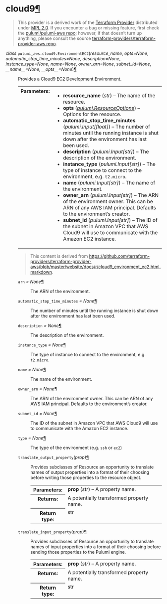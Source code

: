 ---
---

<div class="section" id="cloud9">
<h1>cloud9<a class="headerlink" href="#cloud9" title="Permalink to this headline">¶</a></h1>
<blockquote>
<div>This provider is a derived work of the <a class="reference external" href="https://github.com/terraform-providers/terraform-provider-aws">Terraform Provider</a> distributed under
<a class="reference external" href="https://www.mozilla.org/en-US/MPL/2.0/">MPL 2.0</a>. If you encounter a bug or missing feature, first check the
<a class="reference external" href="https://github.com/pulumi/pulumi-aws/issues">pulumi/pulumi-aws repo</a>; however, if that doesn’t turn up
anything, please consult the source <a class="reference external" href="https://github.com/terraform-providers/terraform-provider-aws/issues">terraform-providers/terraform-provider-aws repo</a>.</div></blockquote>
<span class="target" id="module-pulumi_aws.cloud9"></span><dl class="class">
<dt id="pulumi_aws.cloud9.EnvironmentEC2">
<em class="property">class </em><code class="descclassname">pulumi_aws.cloud9.</code><code class="descname">EnvironmentEC2</code><span class="sig-paren">(</span><em>resource_name</em>, <em>opts=None</em>, <em>automatic_stop_time_minutes=None</em>, <em>description=None</em>, <em>instance_type=None</em>, <em>name=None</em>, <em>owner_arn=None</em>, <em>subnet_id=None</em>, <em>__name__=None</em>, <em>__opts__=None</em><span class="sig-paren">)</span><a class="headerlink" href="#pulumi_aws.cloud9.EnvironmentEC2" title="Permalink to this definition">¶</a></dt>
<dd><p>Provides a Cloud9 EC2 Development Environment.</p>
<table class="docutils field-list" frame="void" rules="none">
<col class="field-name" />
<col class="field-body" />
<tbody valign="top">
<tr class="field-odd field"><th class="field-name">Parameters:</th><td class="field-body"><ul class="first last simple">
<li><strong>resource_name</strong> (<em>str</em>) – The name of the resource.</li>
<li><strong>opts</strong> (<a class="reference internal" href="../../pulumi/#pulumi.ResourceOptions" title="pulumi.ResourceOptions"><em>pulumi.ResourceOptions</em></a>) – Options for the resource.</li>
<li><strong>automatic_stop_time_minutes</strong> (<em>pulumi.Input</em><em>[</em><em>float</em><em>]</em>) – The number of minutes until the running instance is shut down after the environment has last been used.</li>
<li><strong>description</strong> (<em>pulumi.Input</em><em>[</em><em>str</em><em>]</em>) – The description of the environment.</li>
<li><strong>instance_type</strong> (<em>pulumi.Input</em><em>[</em><em>str</em><em>]</em>) – The type of instance to connect to the environment, e.g. <code class="docutils literal notranslate"><span class="pre">t2.micro</span></code>.</li>
<li><strong>name</strong> (<em>pulumi.Input</em><em>[</em><em>str</em><em>]</em>) – The name of the environment.</li>
<li><strong>owner_arn</strong> (<em>pulumi.Input</em><em>[</em><em>str</em><em>]</em>) – The ARN of the environment owner. This can be ARN of any AWS IAM principal. Defaults to the environment’s creator.</li>
<li><strong>subnet_id</strong> (<em>pulumi.Input</em><em>[</em><em>str</em><em>]</em>) – The ID of the subnet in Amazon VPC that AWS Cloud9 will use to communicate with the Amazon EC2 instance.</li>
</ul>
</td>
</tr>
</tbody>
</table>
<blockquote>
<div>This content is derived from <a class="reference external" href="https://github.com/terraform-providers/terraform-provider-aws/blob/master/website/docs/r/cloud9_environment_ec2.html.markdown">https://github.com/terraform-providers/terraform-provider-aws/blob/master/website/docs/r/cloud9_environment_ec2.html.markdown</a>.</div></blockquote>
<dl class="attribute">
<dt id="pulumi_aws.cloud9.EnvironmentEC2.arn">
<code class="descname">arn</code><em class="property"> = None</em><a class="headerlink" href="#pulumi_aws.cloud9.EnvironmentEC2.arn" title="Permalink to this definition">¶</a></dt>
<dd><p>The ARN of the environment.</p>
</dd></dl>

<dl class="attribute">
<dt id="pulumi_aws.cloud9.EnvironmentEC2.automatic_stop_time_minutes">
<code class="descname">automatic_stop_time_minutes</code><em class="property"> = None</em><a class="headerlink" href="#pulumi_aws.cloud9.EnvironmentEC2.automatic_stop_time_minutes" title="Permalink to this definition">¶</a></dt>
<dd><p>The number of minutes until the running instance is shut down after the environment has last been used.</p>
</dd></dl>

<dl class="attribute">
<dt id="pulumi_aws.cloud9.EnvironmentEC2.description">
<code class="descname">description</code><em class="property"> = None</em><a class="headerlink" href="#pulumi_aws.cloud9.EnvironmentEC2.description" title="Permalink to this definition">¶</a></dt>
<dd><p>The description of the environment.</p>
</dd></dl>

<dl class="attribute">
<dt id="pulumi_aws.cloud9.EnvironmentEC2.instance_type">
<code class="descname">instance_type</code><em class="property"> = None</em><a class="headerlink" href="#pulumi_aws.cloud9.EnvironmentEC2.instance_type" title="Permalink to this definition">¶</a></dt>
<dd><p>The type of instance to connect to the environment, e.g. <code class="docutils literal notranslate"><span class="pre">t2.micro</span></code>.</p>
</dd></dl>

<dl class="attribute">
<dt id="pulumi_aws.cloud9.EnvironmentEC2.name">
<code class="descname">name</code><em class="property"> = None</em><a class="headerlink" href="#pulumi_aws.cloud9.EnvironmentEC2.name" title="Permalink to this definition">¶</a></dt>
<dd><p>The name of the environment.</p>
</dd></dl>

<dl class="attribute">
<dt id="pulumi_aws.cloud9.EnvironmentEC2.owner_arn">
<code class="descname">owner_arn</code><em class="property"> = None</em><a class="headerlink" href="#pulumi_aws.cloud9.EnvironmentEC2.owner_arn" title="Permalink to this definition">¶</a></dt>
<dd><p>The ARN of the environment owner. This can be ARN of any AWS IAM principal. Defaults to the environment’s creator.</p>
</dd></dl>

<dl class="attribute">
<dt id="pulumi_aws.cloud9.EnvironmentEC2.subnet_id">
<code class="descname">subnet_id</code><em class="property"> = None</em><a class="headerlink" href="#pulumi_aws.cloud9.EnvironmentEC2.subnet_id" title="Permalink to this definition">¶</a></dt>
<dd><p>The ID of the subnet in Amazon VPC that AWS Cloud9 will use to communicate with the Amazon EC2 instance.</p>
</dd></dl>

<dl class="attribute">
<dt id="pulumi_aws.cloud9.EnvironmentEC2.type">
<code class="descname">type</code><em class="property"> = None</em><a class="headerlink" href="#pulumi_aws.cloud9.EnvironmentEC2.type" title="Permalink to this definition">¶</a></dt>
<dd><p>The type of the environment (e.g. <code class="docutils literal notranslate"><span class="pre">ssh</span></code> or <code class="docutils literal notranslate"><span class="pre">ec2</span></code>)</p>
</dd></dl>

<dl class="method">
<dt id="pulumi_aws.cloud9.EnvironmentEC2.translate_output_property">
<code class="descname">translate_output_property</code><span class="sig-paren">(</span><em>prop</em><span class="sig-paren">)</span><a class="headerlink" href="#pulumi_aws.cloud9.EnvironmentEC2.translate_output_property" title="Permalink to this definition">¶</a></dt>
<dd><p>Provides subclasses of Resource an opportunity to translate names of output properties
into a format of their choosing before writing those properties to the resource object.</p>
<table class="docutils field-list" frame="void" rules="none">
<col class="field-name" />
<col class="field-body" />
<tbody valign="top">
<tr class="field-odd field"><th class="field-name">Parameters:</th><td class="field-body"><strong>prop</strong> (<em>str</em>) – A property name.</td>
</tr>
<tr class="field-even field"><th class="field-name">Returns:</th><td class="field-body">A potentially transformed property name.</td>
</tr>
<tr class="field-odd field"><th class="field-name">Return type:</th><td class="field-body">str</td>
</tr>
</tbody>
</table>
</dd></dl>

<dl class="method">
<dt id="pulumi_aws.cloud9.EnvironmentEC2.translate_input_property">
<code class="descname">translate_input_property</code><span class="sig-paren">(</span><em>prop</em><span class="sig-paren">)</span><a class="headerlink" href="#pulumi_aws.cloud9.EnvironmentEC2.translate_input_property" title="Permalink to this definition">¶</a></dt>
<dd><p>Provides subclasses of Resource an opportunity to translate names of input properties into
a format of their choosing before sending those properties to the Pulumi engine.</p>
<table class="docutils field-list" frame="void" rules="none">
<col class="field-name" />
<col class="field-body" />
<tbody valign="top">
<tr class="field-odd field"><th class="field-name">Parameters:</th><td class="field-body"><strong>prop</strong> (<em>str</em>) – A property name.</td>
</tr>
<tr class="field-even field"><th class="field-name">Returns:</th><td class="field-body">A potentially transformed property name.</td>
</tr>
<tr class="field-odd field"><th class="field-name">Return type:</th><td class="field-body">str</td>
</tr>
</tbody>
</table>
</dd></dl>

</dd></dl>

</div>
